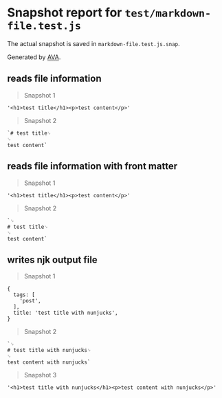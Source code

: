 # Snapshot report for `test/markdown-file.test.js`

The actual snapshot is saved in `markdown-file.test.js.snap`.

Generated by [AVA](https://avajs.dev).

## reads file information

> Snapshot 1

    '<h1>test title</h1><p>test content</p>'

> Snapshot 2

    `# test title␊
    ␊
    test content`

## reads file information with front matter

> Snapshot 1

    '<h1>test title</h1><p>test content</p>'

> Snapshot 2

    `␊
    # test title␊
    ␊
    test content`

## writes njk output file

> Snapshot 1

    {
      tags: [
        'post',
      ],
      title: 'test title with nunjucks',
    }

> Snapshot 2

    `␊
    # test title with nunjucks␊
    ␊
    test content with nunjucks`

> Snapshot 3

    '<h1>test title with nunjucks</h1><p>test content with nunjucks</p>'
